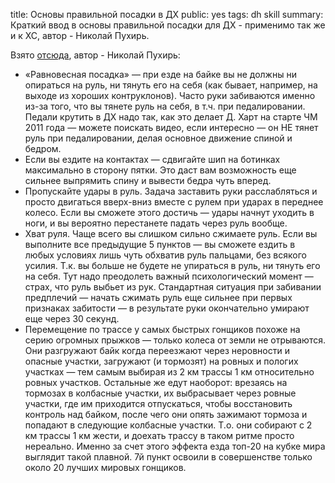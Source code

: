 title: Основы правильной посадки в ДХ
public: yes
tags: dh skill
summary: Краткий ввод в основы правильной посадки для ДХ - применимо так же и к ХС, автор - Николай Пухирь.

Взято [отсюда](http://twentysix.ru/blog/RaceStar/105466.html), автор - Николай Пухирь:

* «Равновесная посадка» — при езде на байке вы не должны ни опираться на руль,
ни тянуть его на себя (как бывает, например, на выходе из хороших контруклонов).
Часто руки забиваются именно из-за того, что вы тянете руль на себя, в т.ч. при
педалировании. Педали крутить в ДХ надо так, как это делает Д. Харт на старте ЧМ
2011 года — можете поискать видео, если интересно — он НЕ тянет руль при
педалировании, делая основное движение спиной и бедром.
* Если вы ездите на контактах — сдвигайте шип на ботинках максимально в сторону
пятки. Это даст вам возможность еще сильнее выпрямить спину и вывести бедра чуть
вперед.
* Пропускайте удары в руль. Задача заставить руки расслабляться и просто
двигаться вверх-вниз вместе с рулем при ударах в переднее колесо. Если вы
сможете этого достичь — удары начнут уходить в ноги, и вы вероятно перестанете
падать через руль вообще.
* Хват руля. Чаще всего вы слишком сильно сжимаете руль. Если вы выполните все
предыдущие 5 пунктов — вы сможете ездить в любых условиях лишь чуть обхватив
руль пальцами, без всякого усилия. Т.к. вы больше не будете не упираться в руль,
ни тянуть его на себя. Тут надо преодолеть важный психологический момент —
страх, что руль выбьет из рук. Стандартная ситуация при забивании предплечий —
начать сжимать руль еще сильнее при первых признаках забитости — в результате
руки окончательно умирают еще через 30 секунд.
* Перемещение по трассе у самых быстрых гонщиков похоже на серию огромных
прыжков — только колеса от земли не отрываются. Они разгружают байк когда
переезжают через неровности и опасные участки, загружают (и тормозят) на ровных
и пологих участках — тем самым выбирая из 2 км трассы 1 км относительно ровных
участков. Остальные же едут наоборот: врезаясь на тормозах в колбасные участки,
их выбрасывает через ровные участки, где им приходится отпускаться, чтобы
восстановить контроль над байком, после чего они опять зажимают тормоза и
попадают в следующие колбасные участки. Т.о. они собирают с 2 км трассы 1 км
жести, и доехать трассу в таком ритме просто нереально. Именно за счет этого
эффекта езда топ-20 на кубке мира выглядит такой плавной.  7й пункт освоили в
совершенстве только около 20 лучших мировых гонщиков.

